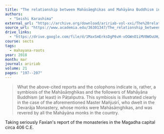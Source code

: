 ```yaml
---
title: "The relationship between Mahāsāṃghikas and Mahāyāna Buddhism indicated in the colophon of the Chinese translation of the Vinaya of the Mahāsāṃghikas"
authors:
  - "Seishi Karashima"
external_url: "https://archive.org/download/aririab-vol-xxi/The%20relationship%20between%20Mah%C4%81s%C4%81%E1%B9%83ghikas%20and%20Mah%C4%81y%C4%81na%20Buddhism%20indicated%20in%20the%20colophon%20of%20the%20Chinese%20translation%20of%20the%20Vinaya%20of%20the%20Mah%C4%81s%C4%81%E1%B9%83ghikas.pdf"
source_url: "https://www.academia.edu/36301347/The_relationship_between_Mah%C4%81s%C4%81%E1%B9%83ghikas_and_Mah%C4%81y%C4%81na_Buddhism_indicated_in_the_colophon_of_the_Chinese_translation_of_the_Vinaya_of_the_Mah%C4%81s%C4%81%E1%B9%83ghikas"
drive_links:
  - "https://drive.google.com/file/d/1MaxSmErksDgP6vH-vOGWnO1iMV0WOuUH/view?usp=drivesdk"
course: sects
tags:
  - mahayana-roots
year: 2018
month: mar
journal: aririab
volume: 21
pages: "197--207"
---
```


> What the above-cited reports and the colophons indicate is, rather, a symbiosis of the Mahāsāṃghikas and the followers of Mahāyāna Buddhism (at least) in Pāṭaliputra. This symbiosis is illustrated clearly in the case of the aforementioned Master Mañjuśrī, who dwelt in the Devarāja Monastery, whose monks were Mahāsāṃghikas, and was revered by all the Mahāyāna monks in the country.

Taking seriously Faxian's report of the monasteries in the Magadha capital circa 406 C.E.
